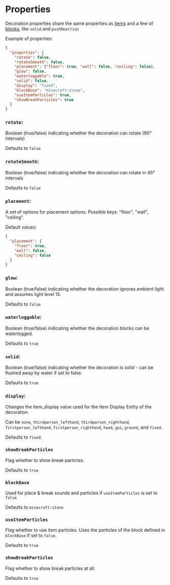 # Properties

Decoration properties share the same properties as [items](item-properties.md) and a few of [blocks](block-properties.md), like `solid` and `pushReaction`

Example of properties:
```json
{
  "properties": {
    "rotate": false,
    "rotateSmooth": false,
    "placement": {"floor": true, "wall": false, "ceiling": false},
    "glow": false,
    "waterloggable": true,
    "solid": false,
    "display": "fixed",
    "blockBase": "minecraft:stone",
    "useItemParticles": true,
    "showBreakParticles": true
  }
}
```

### `rotate`:

Boolean (true/false) indicating whether the decoration can rotate (90° intervals)

Defaults to `false`

### `rotateSmooth`:

Boolean (true/false) indicating whether the decoration can rotate in 45° intervals

Defaults to `false`

### `placement`:

A set of options for placement options. Possible keys: "floor", "wall", "ceiling".

Default values:
```json
{
  "placement": {
    "floor": true,
    "wall": false,
    "ceiling": false
  }
}
```

### `glow`:

Boolean (true/false) indicating whether the decoration ignores ambient light and assumes light level 15.

Defaults to `false`

### `waterloggable`:

Boolean (true/false) indicating whether the decoration blocks can be waterlogged.

Defaults to `true`

### `solid`:

Boolean (true/false) indicating whether the decoration is solid - can be flushed away by water if set to false.

Defaults to `true`

### `display`:

Changes the item_display value used for the Item Display Entity of the decoration. 

Can be `none`, `thirdperson_lefthand`, `thirdperson_righthand`, `firstperson_lefthand`, `firstperson_righthand`, `head`, `gui`, `ground`, and `fixed`. 

Defaults to `fixed`.

### `showBreakParticles`

Flag whether to show break particles. 

Defaults to `true`

### `blockBase`

Used for place & break sounds and particles if `useItemParticles` is set to `false`

Defaults to `minecraft:stone`

### `useItemParticles`

Flag whether to use item particles. Uses the particles of the block defined in `blockBase` if set to `false`. 

Defaults to `true`

### `showBreakParticles`

Flag whether to show break particles at all.

Defaults to `true`
